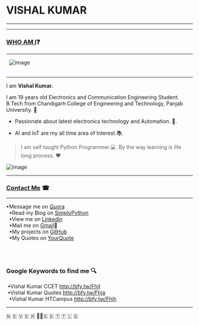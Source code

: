 # VISHAL KUMAR
-----------------


-----------------------------------------------------------------------------------

### [WHO AM I](#WhoamI)❓
----------------------------
   ![image](https://avatars3.githubusercontent.com/u/13533512?s=460&v=4)  
    
   
-----
I am **Vishal Kumar.**

I am 19 years old Electronics and Communication Engineering Student.  
B.Tech from Chandigarh College of Engineering and Technology, Panjab University. 🏫

 - Passionate about latest electronics technology and Automation. 🔌. 

 - AI and IoT are my all time area of Interest.📚. 

>I am self taught Python Programmer.💻. 
>By the way learning is life long process. ❤

![image](https://raw.githubusercontent.com/the-vishal/the-vishal.github.io/master/PicsArt_11-30-07.11.03.jpg)

------------------------------

### [Contact Me](#ContactMe) ☎
------------------------------

 •Message me on [Quora](https://www.quora.com/profile/Vishal-566)<br/>  
 •Read my Blog on [SimplyPython](https://simplypython.quora.com)<br/>   
 •View me on [Linkedin](https://www.linkedin.com/in/the-vishal)<br/>  
 •Mail me on [Gmail](mailto:mail007tovishal@gmail.com)📧<br/>  
 •My projects on [GitHub](https://github.com/the-vishal/)<br/>    
 •My Quotes on [YourQuote](https://www.yourquote.in/vishalkdubey)<br/>  
 
  
 
 
  
### Google Keywords to find me 🔍  
  •Vishal Kumar CCET http://bfy.tw/FhjI  
  •Vishal Kumar Quotes http://bfy.tw/Fhja<br/>
  
•Vishal Kumar HTCampus http://bfy.tw/Fhjh
    

------
🇳 🇪 🇻 🇪 🇷 ✌🏻🇸 🇪 🇹 🇹 🇱 🇪
